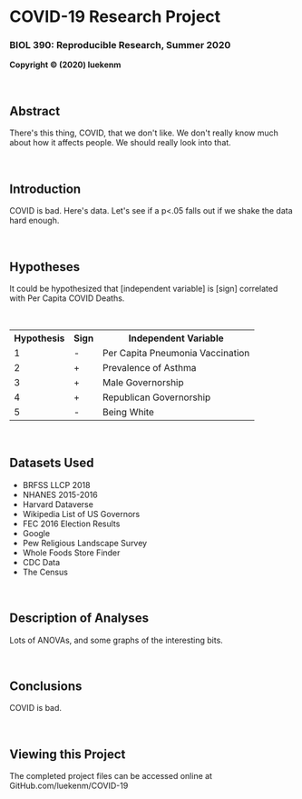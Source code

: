 # COVID-19 Research Project

### BIOL 390: Reproducible Research, Summer 2020

**Copyright © (2020) luekenm**

<br/>

## Abstract

There's this thing, COVID, that we don't like. We don't really know much about how it affects people. We should really look into that.

<br/>

## Introduction

COVID is bad. Here's data. Let's see if a p<.05 falls out if we shake the data hard enough.

<br/>

## Hypotheses

It could be hypothesized that [independent variable] is [sign] correlated with Per Capita COVID Deaths.

<br/>
<table style="width:638px">
  <tr>
    <th>Hypothesis</th>
    <th>Sign</th>
    <th>Independent Variable</th>
  </tr>
  <tr>
    <td>1</td>
    <td>-</td>
    <td>Per Capita Pneumonia Vaccination</td>
  </tr>
  <tr>
    <td>2</td>
    <td>+</td>
    <td>Prevalence of Asthma</td>
  </tr>
  <tr>
    <td>3</td>
    <td>+</td>
    <td>Male Governorship</td>
  </tr>
  <tr>
    <td>4</td>
    <td>+</td>
    <td>Republican Governorship</td>
  </tr>
  <tr>
    <td>5</td>
    <td>-</td>
    <td>Being White</td>
  </tr>
</table>
<br/>

## Datasets Used

* BRFSS LLCP 2018
* NHANES 2015-2016
* Harvard Dataverse
* Wikipedia List of US Governors
* FEC 2016 Election Results
* Google
* Pew Religious Landscape Survey
* Whole Foods Store Finder
* CDC Data
* The Census

<br/>

## Description of Analyses

Lots of ANOVAs, and some graphs of the interesting bits.

<br/>

## Conclusions

COVID is bad.

<br/>

## Viewing this Project

The completed project files can be accessed online at GitHub.com/luekenm/COVID-19

